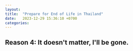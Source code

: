 ```yaml
---
layout:
title:  "Prepare for End of Life in Thailand"
date:   2023-12-29 15:36:10 +0700
categories:
---
```


## Reason 4: It doesn't matter, I'll be gone.
